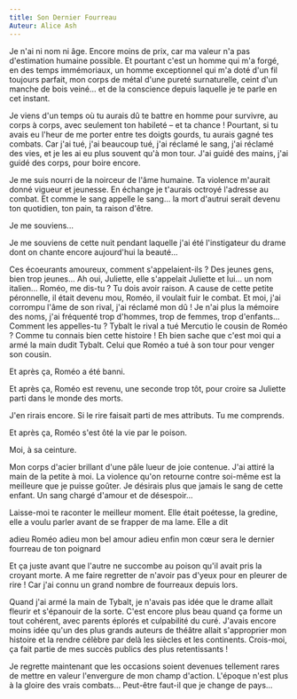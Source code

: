 ```yaml
---
title: Son Dernier Fourreau
Auteur: Alice Ash
---
```


Je n'ai ni nom ni âge. Encore moins de prix, car ma valeur n'a pas d'estimation humaine possible. Et pourtant c'est un homme qui m'a forgé, en des temps immémoriaux, un homme exceptionnel qui m'a doté d'un fil toujours parfait, mon corps de métal d'une pureté surnaturelle, ceint d'un manche de bois veiné... et de la conscience depuis laquelle je te parle en cet instant.

Je viens d'un temps où tu aurais dû te battre en homme pour survivre, au corps à corps, avec seulement ton habileté – et ta chance ! Pourtant, si tu avais eu l'heur de me porter entre tes doigts gourds, tu aurais gagné tes combats. Car j'ai tué, j'ai beaucoup tué, j'ai réclamé le sang, j'ai réclamé des vies, et je les ai eu plus souvent qu'à mon tour. J'ai guidé des mains, j'ai guidé des corps, pour boire encore.

Je me suis nourri de la noirceur de l'âme humaine. Ta violence m'aurait donné vigueur et jeunesse. En échange je t'aurais octroyé l'adresse au combat. Et comme le sang appelle le sang... la mort d'autrui serait devenu ton quotidien, ton pain, ta raison d'être.

Je me souviens...

Je me souviens de cette nuit pendant laquelle j'ai été l'instigateur du drame dont on chante encore aujourd'hui la beauté...

Ces écoeurants amoureux, comment s'appelaient-ils ? Des jeunes gens, bien trop jeunes... Ah oui, Juliette, elle s'appelait Juliette et lui... un nom italien... Roméo, me dis-tu ? Tu dois avoir raison. A cause de cette petite péronnelle, il était devenu mou, Roméo, il voulait fuir le combat. Et moi, j'ai corrompu l'âme de son rival, j'ai réclamé mon dû ! Je n'ai plus la mémoire des noms, j'ai fréquenté trop d'hommes, trop de femmes, trop d'enfants... Comment les appelles-tu ? Tybalt le rival a tué Mercutio le cousin de Roméo ? Comme tu connais bien cette histoire ! Eh bien sache que c'est moi qui a armé la main dudit Tybalt. Celui que Roméo a tué à son tour pour venger son cousin.

Et après ça, Roméo a été banni.

Et après ça, Roméo est revenu, une seconde trop tôt, pour croire sa Juliette parti dans le monde des morts.

J'en rirais encore. Si le rire faisait parti de mes attributs. Tu me comprends.

Et après ça, Roméo s'est ôté la vie par le poison.

Moi, à sa ceinture.

Mon corps d'acier brillant d'une pâle lueur de joie contenue. J'ai attiré la main de la petite à moi. La violence qu'on retourne contre soi-même est la meilleure que je puisse goûter. Je désirais plus que jamais le sang de cette enfant. Un sang chargé d'amour et de désespoir...

Laisse-moi te raconter le meilleur moment. Elle était poétesse, la gredine, elle a voulu parler avant de se frapper de ma lame. Elle a dit

adieu Roméo adieu mon bel amour adieu enfin mon cœur sera le dernier fourreau de ton poignard

Et ça juste avant que l'autre ne succombe au poison qu'il avait pris la croyant morte. A me faire regretter de n'avoir pas d'yeux pour en pleurer de rire ! Car j'ai connu un grand nombre de fourreaux depuis lors.

Quand j'ai armé la main de Tybalt, je n'avais pas idée que le drame allait fleurir et s'épanouir de la sorte. C'est encore plus beau quand ça forme un tout cohérent, avec parents éplorés et culpabilité du curé. J'avais encore moins idée qu'un des plus grands auteurs de théâtre allait s'approprier mon histoire et la rendre célèbre par delà les siècles et les continents. Crois-moi, ça fait partie de mes succès publics des plus retentissants !

Je regrette maintenant que les occasions soient devenues tellement rares de mettre en valeur l'envergure de mon champ d'action. L'époque n'est plus à la gloire des vrais combats... Peut-être faut-il que je change de pays…